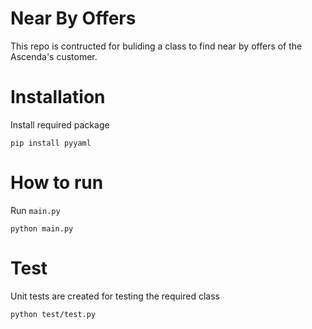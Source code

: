 # Near By Offers
This repo is contructed for buliding a class to find near by offers of the Ascenda's customer. 

# Installation
Install required package 
```
pip install pyyaml

```
# How to run
Run `main.py`
```
python main.py
```
# Test
Unit tests are created for testing the required class
```
python test/test.py
```
